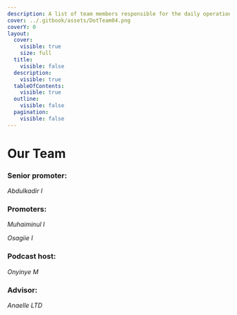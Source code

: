 ```yaml
---
description: A list of team members responsible for the daily operations of Dot.alert().
cover: ../.gitbook/assets/DotTeam04.png
coverY: 0
layout:
  cover:
    visible: true
    size: full
  title:
    visible: false
  description:
    visible: true
  tableOfContents:
    visible: true
  outline:
    visible: false
  pagination:
    visible: false
---
```


# Our Team

### Senior promoter:

_Abdulkadir I_



### Promoters:

_Muhaiminul  I_

_Osagiie I_



### Podcast host:

_Onyinye M_



### Advisor:

_Anaelle LTD_

